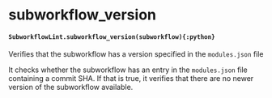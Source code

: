 # subworkflow\_version

#### `SubworkflowLint.subworkflow_version(subworkflow){:python}`

Verifies that the subworkflow has a version specified in the `modules.json` file

It checks whether the subworkflow has an entry in the `modules.json` file
containing a commit SHA. If that is true, it verifies that there are no
newer version of the subworkflow available.
